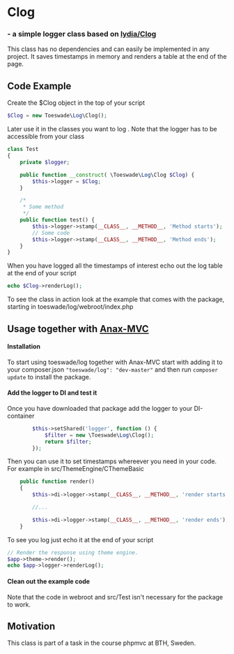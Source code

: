 # Clog 
### - a simple logger class based on [lydia/Clog](https://github.com/mosbth/lydia/blob/master/src/CLog/CLog.php)


This class has no dependencies and can easily be implemented in any project. It saves timestamps in memory and renders a table at the end of the page.

## Code Example

Create the $Clog object in the top of your script

```php
$Clog = new Toeswade\Log\Clog();
```

Later use it in the classes you want to log . Note that the logger has to be accessible from your class

```php
class Test 
{
	private $logger;

	public function __construct( \Toeswade\Log\Clog $Clog) {
		$this->logger = $Clog;
	}

	/*
	 * Some method
	 */
	public function test() {
		$this->logger->stamp(__CLASS__, __METHOD__, 'Method starts');
		// Some code
		$this->logger->stamp(__CLASS__, __METHOD__, 'Method ends');
	}
}
```

When you have logged all the timestamps of interest echo out the log table at the end of your script

```php
echo $Clog->renderLog();
```

To see the class in action look at the example that comes with the package, starting in toeswade/log/webroot/index.php

## Usage together with [Anax-MVC](https://github.com/mosbth/Anax-MVC)

#### Installation
To start using toeswade/log together with Anax-MVC start with adding it to your composer.json `"toeswade/log": "dev-master"` and then run `composer update` to install the package.

#### Add the logger to DI and test it
Once you have downloaded that package add the logger to your DI-container

```php
        $this->setShared('logger', function () {
            $filter = new \Toeswade\Log\Clog();
            return $filter;
        });
```

Then you can use it to set timestamps whereever you need in your code. For example in src/ThemeEngine/CThemeBasic

```php
    public function render()
    {
        $this->di->logger->stamp(__CLASS__, __METHOD__, 'render starts');

        //...

        $this->di->logger->stamp(__CLASS__, __METHOD__, 'render ends');
    }
```

To see you log just echo it at the end of your script 

```php
// Render the response using theme engine.
$app->theme->render();
echo $app->logger->renderLog();
```

#### Clean out the example code
Note that the code in webroot and src/Test isn't necessary for the package to work.


## Motivation

This class is part of a task in the course phpmvc at BTH, Sweden.

